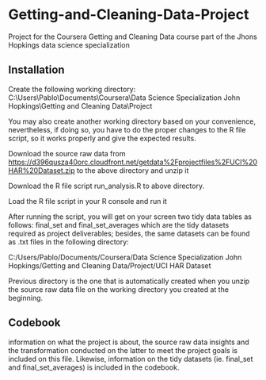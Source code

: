 # Getting-and-Cleaning-Data-Project
Project for the Coursera Getting and Cleaning Data course part of the Jhons Hopkings data science specialization
## Installation
Create the following working directory: C:\Users\Pablo\Documents\Coursera\Data Science Specialization John Hopkings\Getting and Cleaning Data\Project

You may also create another working directory based on your convenience, nevertheless, if doing so, you have to do the proper changes to the R file script, so it works properly and give the expected results.

Download the source raw data from https://d396qusza40orc.cloudfront.net/getdata%2Fprojectfiles%2FUCI%20HAR%20Dataset.zip to the above directory
and unzip it 

Download the R file script run_analysis.R to above directory.

Load the R file script in your R console and run it 

After running the script, you will get on your screen two tidy data tables as follows: final_set and final_set_averages which are the tidy datasets required as project deliverables; besides, the same datasets can be found as .txt files in the following directory:

C:/Users/Pablo/Documents/Coursera/Data Science Specialization John Hopkings/Getting and Cleaning Data/Project/UCI HAR Dataset

Previous directory is the one that is automatically created when you unzip the source raw data file on the working directory you created at the beginning. 


## Codebook
information on what the project is about, the source raw data insights and the transformation conducted on the latter to meet the project goals
is included on this file. Likewise, information on the tidy datasets (ie. final_set and final_set_averages) is included in the codebook.
